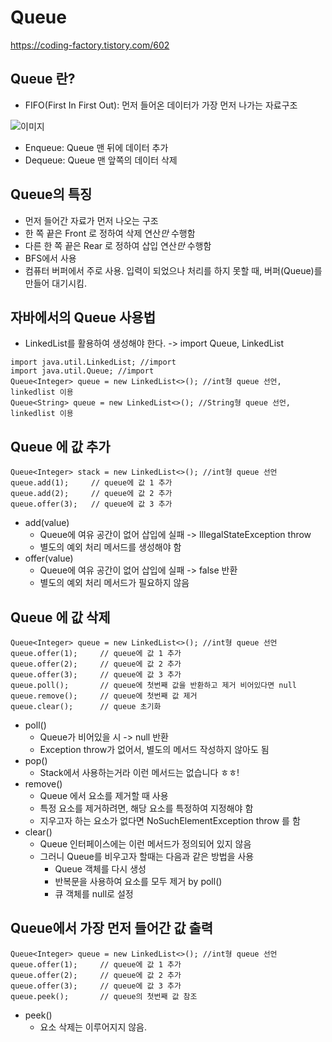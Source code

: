 # Queue
<https://coding-factory.tistory.com/602>

## Queue 란?
- FIFO(First In First Out): 먼저 들어온 데이터가 가장 먼저 나가는 자료구조

![이미지](https://img1.daumcdn.net/thumb/R1280x0/?scode=mtistory2&fname=https%3A%2F%2Fblog.kakaocdn.net%2Fdn%2FbhvAPe%2FbtqHlVqf0RY%2FY4oCoA4wUkEpvIkU80i43K%2Fimg.png)

- Enqueue: Queue 맨 뒤에 데이터 추가
- Dequeue: Queue 맨 앞쪽의 데이터 삭제

## Queue의 특징
- 먼저 들어간 자료가 먼저 나오는 구조
- 한 쪽 끝은 Front 로 정하여 삭제 연산*만* 수행함
- 다른 한 쪽 끝은 Rear 로 정하여 삽입 연산*만* 수행함
- BFS에서 사용
- 컴퓨터 버퍼에서 주로 사용. 입력이 되었으나 처리를 하지 못할 때, 버퍼(Queue)를 만들어 대기시킴.

## 자바에서의 Queue 사용법
- LinkedList를 활용하여 생성해야 한다. -> import Queue, LinkedList

```
import java.util.LinkedList; //import
import java.util.Queue; //import
Queue<Integer> queue = new LinkedList<>(); //int형 queue 선언, linkedlist 이용
Queue<String> queue = new LinkedList<>(); //String형 queue 선언, linkedlist 이용
```

## Queue 에 값 추가
```
Queue<Integer> stack = new LinkedList<>(); //int형 queue 선언
queue.add(1);     // queue에 값 1 추가
queue.add(2);     // queue에 값 2 추가
queue.offer(3);   // queue에 값 3 추가
```
- add(value)
  - Queue에 여유 공간이 없어 삽입에 실패 -> IllegalStateException throw
  - 별도의 예외 처리 메서드를 생성해야 함
- offer(value)
  - Queue에 여유 공간이 없어 삽입에 실패 -> false 반환
  - 별도의 예외 처리 메서드가 필요하지 않음
 
## Queue 에 값 삭제
```
Queue<Integer> queue = new LinkedList<>(); //int형 queue 선언
queue.offer(1);     // queue에 값 1 추가
queue.offer(2);     // queue에 값 2 추가
queue.offer(3);     // queue에 값 3 추가
queue.poll();       // queue에 첫번째 값을 반환하고 제거 비어있다면 null
queue.remove();     // queue에 첫번째 값 제거
queue.clear();      // queue 초기화
```
- poll()
  - Queue가 비어있을 시 -> null 반환
  - Exception throw가 없어서, 별도의 메서드 작성하지 않아도 됨
- pop()
  - Stack에서 사용하는거라 이런 메서드는 없습니다 ㅎㅎ!
- remove()
  - Queue 에서 요소를 제거할 때 사용
  - 특정 요소를 제거하려면, 해당 요소를 특정하여 지정해야 함
  - 지우고자 하는 요소가 없다면 NoSuchElementException throw 를 함
- clear()
  - Queue 인터페이스에는 이런 메서드가 정의되어 있지 않음
  - 그러니 Queue를 비우고자 할때는 다음과 같은 방법을 사용
    - Queue 객체를 다시 생성
    - 반복문을 사용하여 요소를 모두 제거 by poll()
    - 큐 객체를 null로 설정
   
## Queue에서 가장 먼저 들어간 값 출력
```
Queue<Integer> queue = new LinkedList<>(); //int형 queue 선언
queue.offer(1);     // queue에 값 1 추가
queue.offer(2);     // queue에 값 2 추가
queue.offer(3);     // queue에 값 3 추가
queue.peek();       // queue의 첫번째 값 참조
```
- peek()
  - 요소 삭제는 이루어지지 않음.
